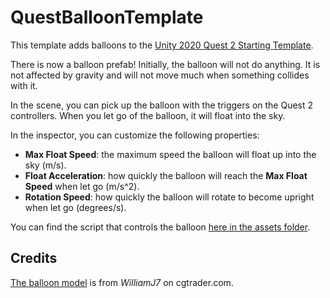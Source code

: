 # QuestBalloonTemplate

This template adds balloons to the [Unity 2020 Quest 2 Starting Template](https://github.com/AlexWills37/UnityQuest2020Template).

There is now a balloon prefab! Initially, the balloon will not do anything. It is not affected by gravity and will not move much when something collides with it.

In the scene, you can pick up the balloon with the triggers on the Quest 2 controllers. When you let go of the balloon, it will float into the sky.

In the inspector, you can customize the following properties:

- **Max Float Speed**: the maximum speed the balloon will float up into the sky (m/s).
- **Float Acceleration**: how quickly the balloon will reach the **Max Float Speed** when let go (m/s^2).
- **Rotation Speed**: how quickly the balloon will rotate to become upright when let go (degrees/s).

You can find the script that controls the balloon [here in the assets folder](./UnityQuest2020BalloonTemplate/Assets/Scripts/Template/BalloonBehavior.cs).

## Credits

[The balloon model](https://www.cgtrader.com/free-3d-models/interior/other/free-3d-balloon) is from *WilliamJ7* on cgtrader.com.
